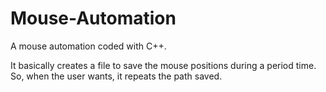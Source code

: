 # Mouse-Automation
A mouse automation coded with C++.

It basically creates a file to save the mouse positions during a period time. So, when the user wants, it repeats the path saved.

